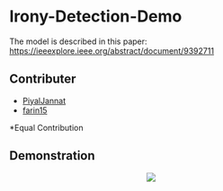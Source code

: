 # Irony-Detection-Demo

The model is described in this paper:
https://ieeexplore.ieee.org/abstract/document/9392711

## Contributer
- [PiyalJannat](https://github.com/Piyaljannat)  
- [farin15](https://github.com/farin15)

\*Equal Contribution

## Demonstration

<p align="center">
<img src="https://github.com/Kingsman-Service/Irony-Detection/blob/main/ironyDetection.gif">
</p>
